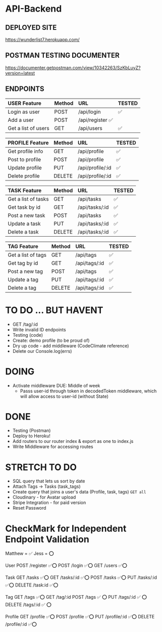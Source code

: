 # API-Backend

## DEPLOYED SITE

https://wunderlist7.herokuapp.com/

## POSTMAN TESTING DOCUMENTER

https://documenter.getpostman.com/view/10342263/SzKbLuyZ?version=latest

## ENDPOINTS

| USER Feature        | Method | URL              | TESTED |
| :------------------ | :----- | :--------------- | :----- |
| Login as user       | POST   | /api/login       | ✅     |
| Add a user          | POST   | /api/register ✅ |
| Get a list of users | GET    | /api/users       | ✅     |

| PROFILE Feature  | Method | URL              | TESTED |
| :--------------- | :----- | :--------------- | :----- |
| Get profile info | GET    | /api/profile     | ✅     |
| Post to profile  | POST   | /api/profile     | ✅     |
| Update profile   | PUT    | /api/profile/:id | ✅     |
| Delete profile   | DELETE | /api/profile/:id | ✅     |

| TASK Feature        | Method | URL            | TESTED |
| :------------------ | :----- | :------------- | :----- |
| Get a list of tasks | GET    | /api/tasks     | ✅     |
| Get task by id      | GET    | /api/tasks/:id | ✅     |
| Post a new task     | POST   | /api/tasks     | ✅     |
| Update a task       | PUT    | /api/tasks/:id | ✅     |
| Delete a task       | DELETE | /api/tasks/:id | ✅     |

| TAG Feature        | Method | URL           | TESTED |
| :----------------- | :----- | :------------ | :----- |
| Get a list of tags | GET    | /api/tags     | ✅     |
| Get tag by id      | GET    | /api/tags/:id | ✅     |
| Post a new tag     | POST   | /api/tags     | ✅     |
| Update a tag       | PUT    | /api/tags/:id | ✅     |
| Delete a tag       | DELETE | /api/tags/:id | ✅     |

# TO DO ... BUT HAVENT

- GET /tag/:id
- Write invalid ID endpoints
- Testing (code)
- Create: demo profile (to be proud of)
- Dry up code - add middleware (CodeClimate reference)
- Delete our Console.log(errs)

# DOING

- Activate middleware DUE: Middle of week
  - Passs user-id through token in decodedToken middleware, which will allow access to user-id (without State)

# DONE

- Testing (Postman)
- Deploy to Heroku!
- Add routers to our router index & export as one to index.js
- Write Middleware for accessing routes

# STRETCH TO DO

- SQL query that lets us sort by date
- Attach Tags -> Tasks (task_tags)
- Create query that joins a user's data (Profile, task, tags) `GET all`
- Cloudinary - for Avatar upload
- Stripe Integration - for paid version
- Reset Password

# CheckMark for Independent Endpoint Validation

Matthew = ✅
Jess = ⭕

User
POST /register ✅⭕
POST /login ✅⭕
GET /users ✅⭕

Task
GET /tasks ✅⭕
GET /tasks/:id ✅⭕
POST /tasks ✅⭕
PUT /tasks/:id ✅⭕
DELETE /task:id ✅⭕

Tag
GET /tags ✅⭕
GET /tag/:id
POST /tags ✅ ⭕
PUT /tags/:id ✅ ⭕
DELETE /tags/:id ✅ ⭕

Profile
GET /profile ✅⭕
POST /profile ✅⭕
PUT /profile/:id ✅⭕
DELETE /profile/:id ✅⭕
